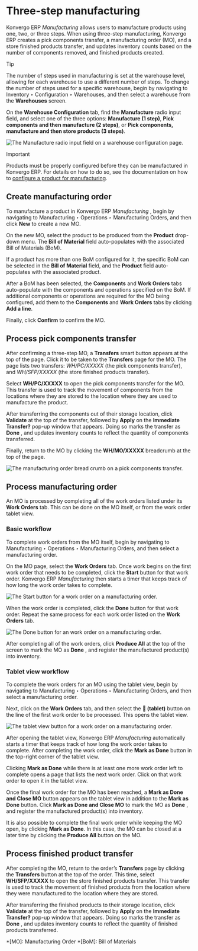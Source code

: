 # Three-step manufacturing

Konvergo ERP _Manufacturing_ allows users to manufacture products using one, two, or
three steps. When using three-step manufacturing, Konvergo ERP creates a pick
components transfer, a manufacturing order (MO), and a store finished products
transfer, and updates inventory counts based on the number of components
removed, and finished products created.

<div class="alert alert-info">
<p class="alert-title">
Tip</p><p>The number of steps used in manufacturing is set at the warehouse level, allowing for each
warehouse to use a different number of steps. To change the number of steps used for a specific
warehouse, begin by navigating to Inventory ‣ Configuration ‣ Warehouses,
and then select a warehouse from the <b>Warehouses</b> screen.</p>
<p>On the <b>Warehouse Configuration</b> tab, find the <b>Manufacture</b> radio input
field, and select one of the three options: <b>Manufacture (1 step)</b>, <b>Pick
components and then manufacture (2 steps)</b>, or <b>Pick components, manufacture and then
store products (3 steps)</b>.</p>
<img alt="The Manufacture radio input field on a warehouse configuration page." class="align-center" src="../../../../_images/manufacturing-type1.png"/>
</div> <div class="alert alert-warning">
<p class="alert-title">
Important</p><p>Products must be properly configured before they can be manufactured in Konvergo ERP. For details on how
to do so, see the documentation on how to <a href="configure_manufacturing_product#manufacturing-management-configure-manufacturing-product"><span class="std std-ref">configure a product for manufacturing</span></a>.</p>
</div>

## Create manufacturing order

To manufacture a product in Konvergo ERP _Manufacturing_ , begin by navigating to
Manufacturing ‣ Operations ‣ Manufacturing Orders, and then click **New** to
create a new MO.

On the new MO, select the product to be produced from the **Product** drop-
down menu. The **Bill of Material** field auto-populates with the associated
Bill of Materials (BoM).

If a product has more than one BoM configured for it, the specific BoM can be
selected in the **Bill of Material** field, and the **Product** field auto-
populates with the associated product.

After a BoM has been selected, the **Components** and **Work Orders** tabs
auto-populate with the components and operations specified on the BoM. If
additional components or operations are required for the MO being configured,
add them to the **Components** and **Work Orders** tabs by clicking **Add a
line**.

Finally, click **Confirm** to confirm the MO.

## Process pick components transfer

After confirming a three-step MO, a **Transfers** smart button appears at the
top of the page. Click it to be taken to the **Transfers** page for the MO.
The page lists two transfers: _WH/PC/XXXXX_ (the pick components transfer),
and _WH/SFP/XXXXX_ (the store finished products transfer).

Select **WH/PC/XXXXX** to open the pick components transfer for the MO. This
transfer is used to track the movement of components from the locations where
they are stored to the location where they are used to manufacture the
product.

After transferring the components out of their storage location, click
**Validate** at the top of the transfer, followed by **Apply** on the
**Immediate Transfer?** pop-up window that appears. Doing so marks the
transfer as **Done** , and updates inventory counts to reflect the quantity of
components transferred.

Finally, return to the MO by clicking the **WH/MO/XXXXX** breadcrumb at the
top of the page.

![The manufacturing order bread crumb on a pick components
transfer.](../../../../_images/mo-bread-crumb.png)

## Process manufacturing order

An MO is processed by completing all of the work orders listed under its
**Work Orders** tab. This can be done on the MO itself, or from the work order
tablet view.

### Basic workflow

To complete work orders from the MO itself, begin by navigating to
Manufacturing ‣ Operations ‣ Manufacturing Orders, and then select a
manufacturing order.

On the MO page, select the **Work Orders** tab. Once work begins on the first
work order that needs to be completed, click the **Start** button for that
work order. Konvergo ERP _Manufacturing_ then starts a timer that keeps track of how
long the work order takes to complete.

![The Start button for a work order on a manufacturing
order.](../../../../_images/start-button-2.png)

When the work order is completed, click the **Done** button for that work
order. Repeat the same process for each work order listed on the **Work
Orders** tab.

![The Done button for an work order on a manufacturing
order.](../../../../_images/done-button1.png)

After completing all of the work orders, click **Produce All** at the top of
the screen to mark the MO as **Done** , and register the manufactured
product(s) into inventory.

### Tablet view workflow

To complete the work orders for an MO using the tablet view, begin by
navigating to Manufacturing ‣ Operations ‣ Manufacturing Orders, and then
select a manufacturing order.

Next, click on the **Work Orders** tab, and then select the **📱 (tablet)**
button on the line of the first work order to be processed. This opens the
tablet view.

![The tablet view button for a work order on a manufacturing
order.](../../../../_images/tablet-view-button2.png)

After opening the tablet view, Konvergo ERP _Manufacturing_ automatically starts a
timer that keeps track of how long the work order takes to complete. After
completing the work order, click the **Mark as Done** button in the top-right
corner of the tablet view.

Clicking **Mark as Done** while there is at least one more work order left to
complete opens a page that lists the next work order. Click on that work order
to open it in the tablet view.

Once the final work order for the MO has been reached, a **Mark as Done and
Close MO** button appears on the tablet view in addition to the **Mark as
Done** button. Click **Mark as Done and Close MO** to mark the MO as **Done**
, and register the manufactured product(s) into inventory.

It is also possible to complete the final work order while keeping the MO
open, by clicking **Mark as Done**. In this case, the MO can be closed at a
later time by clicking the **Produce All** button on the MO.

## Process finished product transfer

After completing the MO, return to the order’s **Transfers** page by clicking
the **Transfers** button at the top of the order. This time, select
**WH/SFP/XXXXX** to open the store finished products transfer. This transfer
is used to track the movement of finished products from the location where
they were manufactured to the location where they are stored.

After transferring the finished products to their storage location, click
**Validate** at the top of the transfer, followed by **Apply** on the
**Immediate Transfer?** pop-up window that appears. Doing so marks the
transfer as **Done** , and updates inventory counts to reflect the quantity of
finished products transferred.

  *[MO]: Manufacturing Order
  *[BoM]: Bill of Materials

